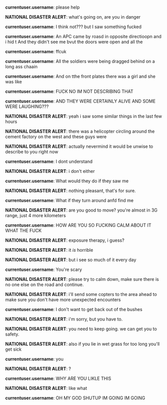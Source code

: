 **currentuser.username**: please help

**NATIONAL DISASTER ALERT**: what's going on, are you in danger

**currentuser.username**: I think not??? but I saw something fucked

**currentuser.username**: An APC came by roasd in opposite directioopn and i hid t And they didn't see me bvut the doors were open and all the

**currentuser.username**: ffcuk

**currentuser.username**: All the soldiers were being dragged behind on a long ass chaain

**currentuser.username**: And on tthe front plates there was a girl and she was like

**currentuser.username**: FUCK NO IM NOT DESCRIBING THAT

**currentuser.username**: AND THEY WERE CERTAINLY ALIVE AND SOME WERE LAUGHING???

**NATIONAL DISASTER ALERT**: yeah i saw some similar things in the last few hours

**NATIONAL DISASTER ALERT**: there was a helicopter circling around the cement factory on the west and these guys were

**NATIONAL DISASTER ALERT**: actually nevermind it would be unwise to describe to you right now

**currentuser.username**: I dont understand

**NATIONAL DISASTER ALERT**: i don't either

**currentuser.username**: What would they do if they saw me

**NATIONAL DISASTER ALERT**: nothing pleasant, that's for sure.

**currentuser.username**: What if they turn around anfd find me

**NATIONAL DISASTER ALERT**: are you good to move? you're almost in 3G range, just 4 more kilometers

**currentuser.username**: HOW ARE YOU SO FUCKING CALM ABOUT IT WHAT THE FUCK

**NATIONAL DISASTER ALERT**: exposure therapy, i guess?

**NATIONAL DISASTER ALERT**: it *is* horrible

**NATIONAL DISASTER ALERT**: but i see so much of it every day

**currentuser.username**: You're scary

**NATIONAL DISASTER ALERT**: please try to calm down, make sure there is no one else on the road and continue.

**NATIONAL DISASTER ALERT**: i'll send some copters to the area ahead to make sure you don't have more unexpected encounters

**currentuser.username**: I don't want to get back out of the bushes

**NATIONAL DISASTER ALERT**: i'm sorry, but you have to.

**NATIONAL DISASTER ALERT**: you need to keep going. we can get you to safety.

**NATIONAL DISASTER ALERT**: also if you lie in wet grass for too long you'll get sick

**currentuser.username**: you

**NATIONAL DISASTER ALERT**: ?

**currentuser.username**: WHY ARE YOU LIKLE THIS

**NATIONAL DISASTER ALERT**: like what

**currentuser.username**: OH MY GOD SHUTUP IM GOING IM GOING

